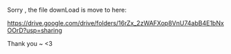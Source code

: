 Sorry , the file downLoad is move to here:

https://drive.google.com/drive/folders/16rZx_2zWAFXop8VnU74abB4E1bNxOOrD?usp=sharing

Thank you ~ <3 
